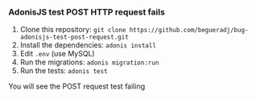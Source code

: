 ### AdonisJS test POST HTTP request fails

1. Clone this repository: `git clone https://github.com/begueradj/bug-adonisjs-test-post-request.git`
2. Install the dependencies: `adonis install`
3. Edit `.env`  (use MySQL)
4. Run the migrations: `adonis migration:run`
5. Run the tests: `adonis test`

You will see the POST request test failing
